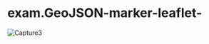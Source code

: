 ﻿# exam.GeoJSON-marker-leaflet-
![Capture3](https://user-images.githubusercontent.com/58202287/86451430-1cb15c00-bd45-11ea-8c22-afaff7c2beb8.PNG)
